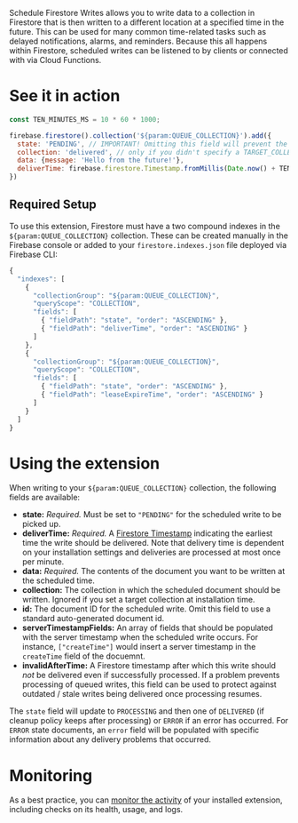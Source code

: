 Schedule Firestore Writes allows you to write data to a collection in Firestore that is then written to a different location at a specified time in the future. This can be used for many common time-related tasks such as delayed notifications, alarms, and reminders. Because this all happens within Firestore, scheduled writes can be listened to by clients or connected with via Cloud Functions.

# See it in action

```js
const TEN_MINUTES_MS = 10 * 60 * 1000;

firebase.firestore().collection('${param:QUEUE_COLLECTION}').add({
  state: 'PENDING', // IMPORTANT! Omitting this field will prevent the scheduled write from being picked up.
  collection: 'delivered', // only if you didn't specify a TARGET_COLLECTION
  data: {message: 'Hello from the future!'},
  deliverTime: firebase.firestore.Timestamp.fromMillis(Date.now() + TEN_MINUTES_MS)
})
```

## Required Setup

To use this extension, Firestore must have a two compound indexes in the `${param:QUEUE_COLLECTION}` collection. These can be created manually in the Firebase console or added to your `firestore.indexes.json` file deployed via Firebase CLI:

```js
{
  "indexes": [
    {
      "collectionGroup": "${param:QUEUE_COLLECTION}",
      "queryScope": "COLLECTION",
      "fields": [
        { "fieldPath": "state", "order": "ASCENDING" },
        { "fieldPath": "deliverTime", "order": "ASCENDING" }
      ]
    },
    {
      "collectionGroup": "${param:QUEUE_COLLECTION}",
      "queryScope": "COLLECTION",
      "fields": [
        { "fieldPath": "state", "order": "ASCENDING" },
        { "fieldPath": "leaseExpireTime", "order": "ASCENDING" }
      ]
    }
  ]
}
```

# Using the extension

When writing to your `${param:QUEUE_COLLECTION}` collection, the following fields are available:

* **state:** *Required.* Must be set to `"PENDING"` for the scheduled write to be picked up.
* **deliverTime:** *Required.* A [Firestore Timestamp](https://firebase.google.com/docs/reference/node/firebase.firestore.Timestamp) indicating the earliest time the write should be delivered. Note that delivery time is dependent on your installation settings and deliveries are processed at most once per minute.
* **data:** *Required.* The contents of the document you want to be written at the scheduled time.
* **collection:** The collection in which the scheduled document should be written. Ignored if you set a target collection at installation time.
* **id:** The document ID for the scheduled write. Omit this field to use a standard auto-generated document id.
* **serverTimestampFields:** An array of fields that should be populated with the server timestamp when the scheduled write occurs. For instance, `["createTime"]` would insert a server timestamp in the `createTime` field of the docuemnt.
* **invalidAfterTime:** A Firestore timestamp after which this write should *not* be delivered even if successfully processed. If a problem prevents processing of queued writes, this field can be used to protect against outdated / stale writes being delivered once processing resumes.

The `state` field will update to `PROCESSING` and then one of `DELIVERED` (if cleanup policy keeps after processing) or `ERROR` if an error has occurred. For `ERROR` state documents, an `error` field will be populated with specific information about any delivery problems that occurred.

# Monitoring

As a best practice, you can [monitor the activity](https://firebase.google.com/docs/extensions/manage-installed-extensions#monitor) of your installed extension, including checks on its health, usage, and logs.
